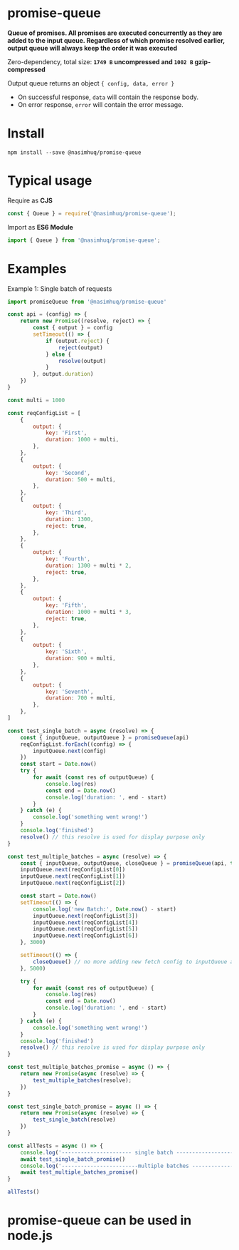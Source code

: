 # promise-queue
**Queue of promises. All promises are executed concurrently as they are added to the input queue. Regardless of which promise resolved earlier, output queue will always keep the order it was executed**

Zero-dependency, total size: **`1749 B` uncompressed and `1002 B` gzip-compressed**

Output queue returns an object `{ config, data, error }`
  * On successful response, `data` will contain the response body.
  * On error response, `error` will contain the error message.


# Install

`npm install --save @nasimhuq/promise-queue`

# Typical usage

Require as **CJS**

```js
const { Queue } = require('@nasimhuq/promise-queue');
```

Import as **ES6 Module**
```js
import { Queue } from '@nasimhuq/promise-queue';
```

# Examples

Example 1: Single batch of requests

```js
import promiseQueue from '@nasimhuq/promise-queue'

const api = (config) => {
    return new Promise((resolve, reject) => {
        const { output } = config
        setTimeout(() => {
            if (output.reject) {
                reject(output)
            } else {
                resolve(output)
            }
        }, output.duration)
    })
}

const multi = 1000

const reqConfigList = [
    {
        output: {
            key: 'First',
            duration: 1000 + multi,
        },
    },
    {
        output: {
            key: 'Second',
            duration: 500 + multi,
        },
    },
    {
        output: {
            key: 'Third',
            duration: 1300,
            reject: true,
        },
    },
    {
        output: {
            key: 'Fourth',
            duration: 1300 + multi * 2,
            reject: true,
        },
    },
    {
        output: {
            key: 'Fifth',
            duration: 1000 + multi * 3,
            reject: true,
        },
    },
    {
        output: {
            key: 'Sixth',
            duration: 900 + multi,
        },
    },
    {
        output: {
            key: 'Seventh',
            duration: 700 + multi,
        },
    },
]

const test_single_batch = async (resolve) => {
    const { inputQueue, outputQueue } = promiseQueue(api)
    reqConfigList.forEach((config) => {
        inputQueue.next(config)
    })
    const start = Date.now()
    try {
        for await (const res of outputQueue) {
            console.log(res)
            const end = Date.now()
            console.log('duration: ', end - start)
        }
    } catch (e) {
        console.log('something went wrong!')
    }
    console.log('finished')
    resolve() // this resolve is used for display purpose only
}

const test_multiple_batches = async (resolve) => {
    const { inputQueue, outputQueue, closeQueue } = promiseQueue(api, true, 500)
    inputQueue.next(reqConfigList[0])
    inputQueue.next(reqConfigList[1])
    inputQueue.next(reqConfigList[2])

    const start = Date.now()
    setTimeout(() => {
        console.log('new Batch:', Date.now() - start)
        inputQueue.next(reqConfigList[3])
        inputQueue.next(reqConfigList[4])
        inputQueue.next(reqConfigList[5])
        inputQueue.next(reqConfigList[6])
    }, 3000)

    setTimeout(() => {
        closeQueue() // no more adding new fetch config to inputQueue after this call.
    }, 5000)

    try {
        for await (const res of outputQueue) {
            console.log(res)
            const end = Date.now()
            console.log('duration: ', end - start)
        }
    } catch (e) {
        console.log('something went wrong!')
    }
    console.log('finished')
    resolve() // this resolve is used for display purpose only
}

const test_multiple_batches_promise = async () => {
    return new Promise(async (resolve) => {
        test_multiple_batches(resolve);
    })
}

const test_single_batch_promise = async () => {
    return new Promise(async (resolve) => {
        test_single_batch(resolve)
    })
}

const allTests = async () => {
    console.log('---------------------- single batch -------------------------')
    await test_single_batch_promise()
    console.log('------------------------multiple batches ------------------')
    await test_multiple_batches_promise()
}

allTests()

```

# promise-queue can be used in node.js

